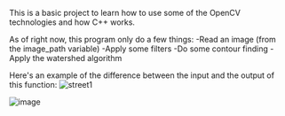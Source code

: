 This is a basic project to learn how to use some of the OpenCV technologies and how C++ works.

As of right now, this program only do a few things:
-Read an image (from the image_path variable)
-Apply some filters
-Do some contour finding
-Apply the watershed algorithm

Here's an example of the difference between the input and the output of this function:
![street1](https://github.com/Lomiig/OpenCV_contourfinding/assets/95091244/b1687aff-f097-44d0-88f0-2ec024f2130c)

![image](https://github.com/Lomiig/OpenCV_contourfinding/assets/95091244/8fe62e63-2ff4-4bfa-b4e5-85b014188518)
